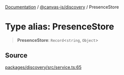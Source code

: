 [Documentation](../../../index.md) / [@canvas-js/discovery](../index.md) / PresenceStore

# Type alias: PresenceStore

> **PresenceStore**: `Record`\<`string`, `Object`\>

## Source

[packages/discovery/src/service.ts:65](https://github.com/canvasxyz/canvas/blob/4c6b729f/packages/discovery/src/service.ts#L65)
